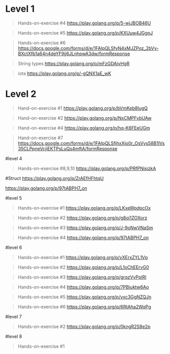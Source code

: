 # Level 1
> Hands-on-exercise #4
https://play.golang.org/p/5-wjJBOB46U

> Hands-on-exercise #5
https://play.golang.org/p/KXUuw4JGgnJ

> Hands-on-exercise #6
https://docs.google.com/forms/d/e/1FAIpQLSfyN4xMJZPoz_2bVy-BXctXfb1a64n4deYF9jj6JLnhpwA3dw/formResponse

> String types
https://play.golang.org/p/mFzGDAivHgR

> iota
https://play.golang.org/p/-gQNX1aE_wK

# Level 2

> Hand-on-exercise #1
https://play.golang.org/p/bVmKeb8IugQ

> Hand-on-exercise #2
https://play.golang.org/p/NxCMPFvbUAw

> Hand-on-exercise #4
https://play.golang.org/p/hq-K6FEeUGm

> Hand-on-exercise #7
https://docs.google.com/forms/d/e/1FAIpQLSfjhxXjo0r_OsVys58B1lVs35CLPpneVcjiEKTPsLuQs4mftA/formResponse

#level 4
> Hands-on-exercise #8,9,10
https://play.golang.org/p/PRfPNisjzkA

#Struct
https://play.golang.org/p/ZrAEfHFhtqU


https://play.golang.org/p/97tABPH7_on

#level 5

> Hands-on-exercise #1
https://play.golang.org/p/LKxeWpdpcOx

> Hands-on-exercise #2
https://play.golang.org/p/g8oi1ZOXorz

> Hands-on-exercise #3
https://play.golang.org/p/J-9oNwVNaSm

> Hands-on-exercise #4
https://play.golang.org/p/97tABPH7_on


#level 6
> Hands-on-exercise #1
https://play.golang.org/p/vXErxZYL1Vp

> Hands-on-exercise #2
https://play.golang.org/p/L1oChEErvG0


> Hands-on-exercise #3
https://play.golang.org/p/grqzVyPplRl

> Hands-on-exercise #4
https://play.golang.org/p/7PBiuktw6Ao

> Hands-on-exercise #5
https://play.golang.org/p/vxc3GgNZQJn

> Hands-on-exercise #6
https://play.golang.org/p/6RtAha2WqPg

#level 7

> Hands-on-exercise #2
https://play.golang.org/p/0kngR2S8e2p

#level 8
> Hands-on-exercise #1

